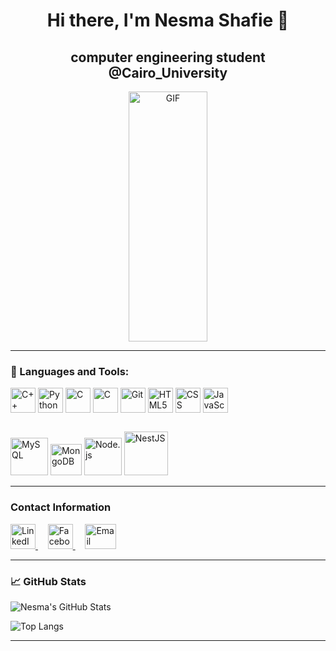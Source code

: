 <h1 align="center">Hi there, I'm Nesma Shafie 👋</h1> 

<h2 align="center">computer engineering student @Cairo_University</h2>
<p align="center">
<a href="https://github.com/nesma-shafie/nesma-shafie/raw/main/download.gif">
  <img src="https://github.com/nesma-shafie/nesma-shafie/raw/main/download.gif" alt="GIF" width="50%" height="400px" >
</a>
</p>

---

### 🔧 Languages and Tools:

<p align="left">
  <img src="https://cdn.jsdelivr.net/gh/devicons/devicon/icons/cplusplus/cplusplus-original.svg" alt="C++" width="40" height="40"/>
  <img src="https://cdn.jsdelivr.net/gh/devicons/devicon/icons/python/python-original.svg" alt="Python" width="40" height="40"/>
  <img src="https://cdn.jsdelivr.net/gh/devicons/devicon/icons/c/c-original.svg" alt="C" width="40" height="40"/>
  <img src="https://cdn.jsdelivr.net/gh/devicons/devicon/icons/java/java-original.svg" alt="C" width="40" height="40"/>
  <img src="https://cdn.jsdelivr.net/gh/devicons/devicon/icons/git/git-original.svg" alt="Git" width="40" height="40"/>
  <img src="https://cdn.jsdelivr.net/gh/devicons/devicon/icons/html5/html5-original.svg" alt="HTML5" width="40" height="40"/>
  <img src="https://cdn.jsdelivr.net/gh/devicons/devicon/icons/css3/css3-original.svg" alt="CSS" width="40" height="40"/>
  <img src="https://cdn.jsdelivr.net/gh/devicons/devicon/icons/javascript/javascript-original.svg" alt="JavaScript" width="40" height="40"/>
  <br><br>
  <img src="https://cdn.jsdelivr.net/gh/devicons/devicon/icons/mysql/mysql-plain-wordmark.svg" alt="MySQL" width="60" height="60"/>
  <img src="https://cdn.jsdelivr.net/gh/devicons/devicon/icons/mongodb/mongodb-plain-wordmark.svg" alt="MongoDB" width="50" height="50"/>
  <img src="https://cdn.jsdelivr.net/gh/devicons/devicon/icons/nodejs/nodejs-original-wordmark.svg" alt="Node.js" width="60" height="60"/>
  <img src="https://cdn.jsdelivr.net/gh/devicons/devicon/icons/nestjs/nestjs-original-wordmark.svg" alt="NestJS" width="70" height="70" style="margin-top:10;"/>


</p>

---

### Contact Information

<p>

<a href="https://www.linkedin.com/in/nesma-abd-el-kader-ab4a602b1" target="_blank">
  <img src="https://encrypted-tbn0.gstatic.com/images?q=tbn:ANd9GcRokEYt0yyh6uNDKL8uksVLlhZ35laKNQgZ9g&s" alt="LinkedIn" width="40" height="40">
</a>
</a>&nbsp;&nbsp;&nbsp;
<a href="https://www.facebook.com/nesma.abdelkader.5?mibextid=ZbWKwL" target="_blank">
  <img src="https://store-images.s-microsoft.com/image/apps.30645.9007199266245907.cb06f1f9-9154-408e-b4ef-d19f2325893b.ac3b465e-4384-42a8-9142-901c0405e1bc" alt="Facebook" width="40" height="40">
</a>
</a>&nbsp;&nbsp;&nbsp;
<a href="mailto:nesmashafie342@gmail.com" target="_blank">
  <img src="https://www.btic.ro/wp-content/uploads/2020/05/gmail.jpg" alt="Email" width="50" height="40">
</a>

</p>

---


### 📈 GitHub Stats

![Nesma's GitHub Stats](https://github-readme-stats.vercel.app/api?username=nesma-shafie&show_icons=true&theme=radical)

![Top Langs](https://github-readme-stats.vercel.app/api/top-langs/?username=nesma-shafie&layout=compact&theme=radical)

---

